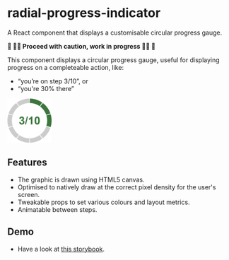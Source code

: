 # radial-progress-indicator

A React component that displays a customisable circular progress gauge.

**🚧 👩‍💻 Proceed with caution, work in progress 👨‍💻 🚧**

This component displays a circular progress gauge, useful for displaying progress on a completeable action, like:

* “you’re on step 3/10”, or 
* “you're 30% there”

<img alt="3/10" src="docs/example.png" width="100" height="100" />

## Features

* The graphic is drawn using HTML5 canvas.
* Optimised to natively draw at the correct pixel density for the user's screen.
* Tweakable props to set various colours and layout metrics.
* Animatable between steps.

## Demo

* Have a look at [this storybook](https://twisty.github.io/radial-progress-indicator/).
